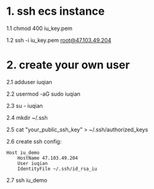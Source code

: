 # 1. ssh ecs instance
1.1 chmod 400 iu_key.pem

1.2 ssh -i iu_key.pem root@47.103.49.204

# 2. create your own user
2.1 adduser iuqian

2.2 usermod -aG sudo iuqian

2.3 su - iuqian

2.4 mkdir ~/.ssh

2.5 cat "your_public_ssh_key" > ~/.ssh/authorized_keys

2.6 create ssh config:

    Host iu_demo
        HostName 47.103.49.204
        User iuqian
        IdentityFile ~/.ssh/id_rsa_iu
        
2.7 ssh iu_demo
